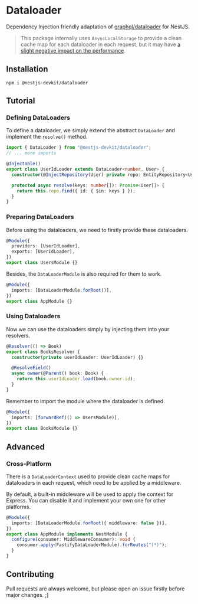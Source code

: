 # Dataloader

Dependency Injection friendly adaptation of [graphql/dataloader](https://github.com/graphql/dataloader) for NestJS.

> This package internally uses `AsyncLocalStorage` to provide a clean cache map for each dataloader in each request, but it may have [a slight negative impact on the performance](https://github.com/nodejs/node/issues/34493#issuecomment-845094849).

## Installation

```
npm i @nestjs-devkit/dataloader
```

## Tutorial

### Defining DataLoaders

To define a dataloader, we simply extend the abstract `DataLoader` and implement the `resolve()` method.

```ts
import { DataLoader } from "@nestjs-devkit/dataloader";
// ... more imports

@Injectable()
export class UserIdLoader extends DataLoader<number, User> {
  constructor(@InjectRepository(User) private repo: EntityRepository<User>) {}

  protected async resolve(keys: number[]): Promise<User[]> {
    return this.repo.find({ id: { $in: keys } });
  }
}
```

### Preparing DataLoaders

Before using the dataloaders, we need to firstly provide these dataloaders.

```ts
@Module({
  providers: [UserIdLoader],
  exports: [UserIdLoader],
})
export class UsersModule {}
```

Besides, the `DataLoaderModule` is also required for them to work.

```ts
@Module({
  imports: [DataLoaderModule.forRoot()],
})
export class AppModule {}
```

### Using Dataloaders

Now we can use the dataloaders simply by injecting them into your resolvers.

```ts
@Resolver(() => Book)
export class BooksResolver {
  constructor(private userIdLoader: UserIdLoader) {}

  @ResolveField()
  async owner(@Parent() book: Book) {
    return this.userIdLoader.load(book.owner.id);
  }
}
```

Remember to import the module where the dataloader is defined.

```ts
@Module({
  imports: [forwardRef(() => UsersModule)],
})
export class BooksModule {}
```

## Advanced

### Cross-Platform

There is a `DataLoaderContext` used to provide clean cache maps for dataloaders in each request, which need to be applied by a middleware.

By default, a built-in middleware will be used to apply the context for Express. You can disable it and implement your own one for other platforms.

```ts
@Module({
  imports: [DataLoaderModule.forRoot({ middleware: false })],
})
export class AppModule implements NestModule {
  configure(consumer: MiddlewareConsumer): void {
    consumer.apply(FastifyDataLoaderModule).forRoutes("(*)");
  }
}
```

## Contributing

Pull requests are always welcome, but please open an issue firstly before major changes. ;]
